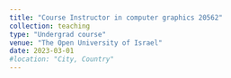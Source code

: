 ```yaml
---
title: "Course Instructor in computer graphics 20562"
collection: teaching
type: "Undergrad course"
venue: "The Open University of Israel"
date: 2023-03-01
#location: "City, Country"
---
```

